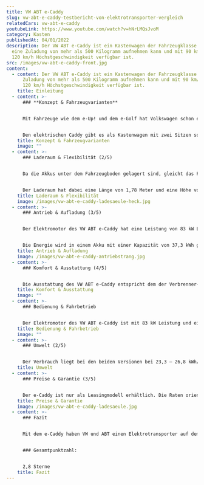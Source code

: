 ```yaml
---
title: VW ABT e-Caddy
slug: vw-abt-e-caddy-testbericht-von-elektrotransporter-vergleich
relatedCars: vw-abt-e-caddy
youtubeLink: https://www.youtube.com/watch?v=hNrLMQsJvoM
category: Kasten
publishedAt: 04/01/2022
description: Der VW ABT e-Caddy ist ein Kastenwagen der Fahrzeugklasse N1, der
  eine Zuladung von mehr als 500 Kilogramm aufnehmen kann und mit 90 km/h bzw.
  120 km/h Höchstgeschwindigkeit verfügbar ist.
src: /images/vw-abt-e-caddy-front.jpg
content:
  - content: Der VW ABT e-Caddy ist ein Kastenwagen der Fahrzeugklasse N1, der eine
      Zuladung von mehr als 500 Kilogramm aufnehmen kann und mit 90 km/h bzw.
      120 km/h Höchstgeschwindigkeit verfügbar ist.
    title: Einleitung
  - content: >-
      ### **Konzept & Fahrzeugvarianten**


      Mit Fahrzeuge wie dem e-Up! und dem e-Golf hat Volkswagen schon eine Weile Elektrofahrzeuge im Angebot. Für seine Transporter setzt der Konzern in Sachen Elektromobilität auf die Marke ABT, die sonst vor allem das Tuning von Volkswagen-Modellen übernimmt. Neben dem Elektro-T6 namens ABT E-Transporter 6.1 gibt es auch noch den VW ABT e-Caddy. Dieser ist allerdings nur als Leasingmodell erhältlich.


      Den elektrischen Caddy gibt es als Kastenwagen mit zwei Sitzen sowie als Kombi-Version als 5-Sitzer mit Fenstern im hinteren Teil des Fahrzeugs. Der e-Caddy basiert auf dem Caddy Maxi und hat eine Länge von 4,88 Meter und ist nur in einer Elektromotor-Version sowie einem Akku verfügbar. Wählen kann der Kunde hier allerdings zwischen zwei Geschwindigkeits-Varianten: So gibt es ihn mit 90 Km/h und 120 Km/h Höchstgeschwindigkeit, wobei sich dabei auch die Reichweiten unterscheiden.
    title: Konzept & Fahrzeugvarianten
    image: ""
  - content: >-
      ### Laderaum & Flexibilität (2/5)


      Da die Akkus unter dem Fahrzeugboden gelagert sind, gleicht das Platzangebot des e-Caddy dem eines “normalen” Caddy. Das Fahrzeug hat als Kastenwagen somit ein maximales Ladevolumen von 4.200 Liter, welches über eine nach oben schwenkende Heckklappe sowie über eine seitliche Schiebetür rechts beladen werden kann. Auf Wunsch ist auch eine zweite Schiebetür erhältlich. 


      Der Laderaum hat dabei eine Länge von 1,78 Meter und eine Höhe von 1,24 Meter. Die Ladekante befindet sich 58 Zentimeter über dem Boden, während die Nutzlast laut Hersteller bei 539 Kilogramm liegt.
    title: Laderaum & Flexibilität
    image: /images/vw-abt-e-caddy-ladesaeule-heck.jpg
  - content: >-
      ### Antrieb & Aufladung (3/5)


      Der Elektromotor des VW ABT e-Caddy hat eine Leistung von 83 kW Leistung und ein Drehmoment von 200 Nm. In Sachen Höchstgeschwindigkeit ist das Fahrzeug auf 90 Km/h bzw. 120 Km/h begrenzt. Dadurch ergeben sich auch unterschiedliche Reichweiten, die ABT mit maximal 159 km (90 Km/h) und maximal 141 km (120 Km/h) nach dem WLTP-Zyklus angibt.


      Die Energie wird in einem Akku mit einer Kapazität von 37,3 kWh gespeichert, welcher laut Hersteller in 5 Stunden an einer 7,2 kW-Wallbox zu 80% geladen werden kann. An einer Schnellladestation mit 50 kW soll die 80%-Aufladung in rund 50 Minuten erledigt sein. Während der Fahrt holt sich das Fahrzeug außerdem Bremsenergie per sogenannter Rekuperation zurück.
    title: Antrieb & Aufladung
    image: /images/vw-abt-e-caddy-antriebstrang.jpg
  - content: >-
      ### Komfort & Ausstattung (4/5)


      Die Ausstattung des VW ABT e-Caddy entspricht dem der Verbrenner-Version und ist dementsprechend umfassend. Der Elektrotransporter verfügt aber über ein Kombiinstrument, welches dem Fahrer anzeigt, wenn Bremsenergie zurückgewonnen wird.
    title: Komfort & Ausstattung
    image: ""
  - content: >-
      ### Bedienung & Fahrbetrieb


      Der Elektromotor des VW ABT e-Caddy ist mit 83 kW Leistung und einem Drehmoment von 200 Nm sehr kräftig. Allerdings ist der Elektrotransporter mehr als 150 Kilogramm schwerer als der herkömmliche Caddy, was sich laut Testberichten auch auf den Antritt auswirkt.
    title: Bedienung & Fahrbetrieb
    image: ""
  - content: >-
      ### Umwelt (2/5)


      Der Verbrauch liegt bei den beiden Versionen bei 23,3 – 26,8 kWh/100 km für das langsamere Modell sowie 26,4 – 30,3 kWh/100 km für den schnellen e-Caddy. Für ein Fahrzeug dieser Größe recht hoch. So ergeben sich Energiekosten von 7,00 bis 9,00 Euro pro 100 Kilometer bei einem Strompreis von 30 Cent pro kWh.
    title: Umwelt
  - content: >-
      ### Preise & Garantie (3/5)


      Der e-Caddy ist nur als Leasingmodell erhältlich. Die Raten orientieren sich an einem Basispreis von 29.990 Euro und beginnen bei 293 Euro netto pro Monat. In Sachen Garantie gibt der Hersteller für die Batterie ganze 8 Jahre bzw. 160.000 Kilometer bei einer Restkapazität von 70%.
    title: Preise & Garantie
    image: /images/vw-abt-e-caddy-ladesaeule.jpg
  - content: >-
      ### Fazit


      Mit dem e-Caddy haben VW und ABT einen Elektrotransporter auf dem Markt, der dank cleverer Akku-Verbauung mit einem hohen Ladevolumen punkten kann. Auch die Reichweiten sind für ein Fahrzeug dieser Leistung recht ordentlich. Dass das Fahrzeug nur als Leasingmodell verfügbar ist, könnte allerdings  manche potenziellen Kunden abschrecken.


      ### Gesamtpunktzahl:


      2,8 Sterne
    title: Fazit
---
```

